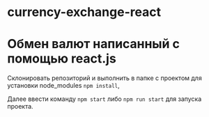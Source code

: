 # currency-exchange-react

# Обмен валют написанный с помощью react.js

Склонировать репозиторий и выполнить в папке с проектом для установки node_modules `npm install`,

Далее ввести команду `npm start` либо `npm run start` для запуска проекта.
